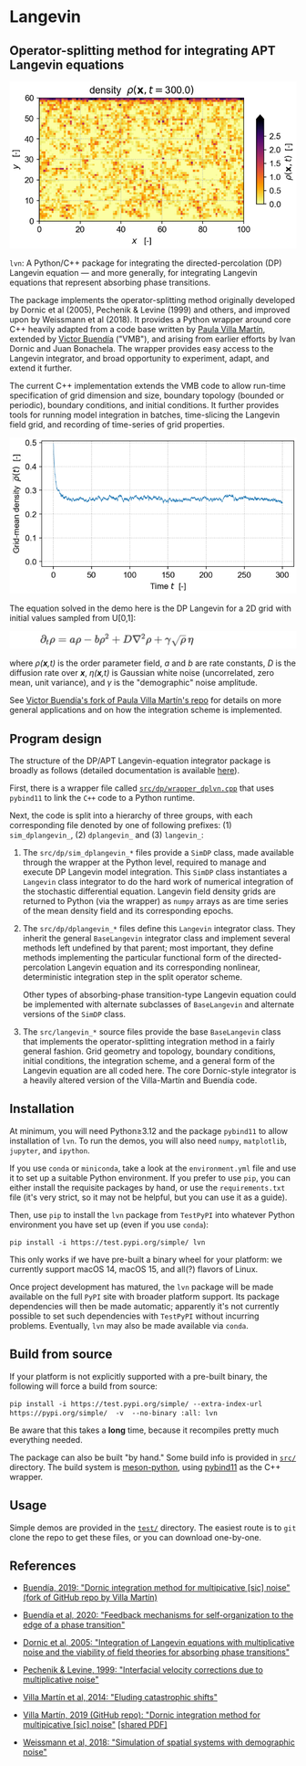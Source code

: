 # Langevin
## Operator-splitting method for integrating APT Langevin equations

<!-- ![](test/meandensity_time.png "Results of demo DP integration") -->

![](https://raw.githubusercontent.com/cstarkjp/Langevin/main/test/density_grid.png
 "Density grid")

`lvn`: A Python/C++ package for integrating the directed-percolation (DP) Langevin equation — and more generally, for integrating Langevin equations that represent absorbing phase transitions. 

The package implements the operator-splitting method originally developed by Dornic et al (2005), Pechenik & Levine (1999) and others, and improved upon by Weissmann et al (2018).
It provides a Python wrapper around core C++ heavily adapted from a code base written by [Paula Villa Martín](https://github.com/pvillamartin), extended by [Victor Buendía](https://github.com/VictorSeven) ("VMB"), and arising from earlier efforts by Ivan Dornic and Juan Bonachela. The wrapper provides easy access to the Langevin integrator, and broad opportunity to experiment, adapt, and extend it further. 

The current C++ implementation extends the VMB code to allow run-time specification of 
grid dimension and size, boundary topology (bounded or periodic), boundary conditions, and initial conditions. It further provides tools for running model integration 
in batches, time-slicing the Langevin field grid, and recording of time-series
of grid properties.

![](https://raw.githubusercontent.com/cstarkjp/Langevin/main/test/meandensity_time.png
 "Mean density over time")

The equation solved in the demo here is the DP Langevin for a 2D grid with initial values sampled from U[0,1]: 

![](https://raw.githubusercontent.com/cstarkjp/Langevin/main/images/dplangevin_equation.png
 "DP Langevin equation")


<!-- $`\partial_t \rho = a\rho - b\rho^2 + D \nabla^2 \rho + \gamma \sqrt{\rho} \, \eta`$ -->

where *ρ(**x**,t)* is the order parameter field, *a* and *b* are rate constants, *D* is the diffusion rate over **_x_**, *η(**x**,t)* is Gaussian white noise (uncorrelated, zero mean, unit variance), and *γ* is the "demographic" noise amplitude.

See 
[Victor Buendía's fork of Paula Villa Martín's repo](https://github.com/VictorSeven/Dornic_et_al_integration_class/tree/victor-update)
 for details on more general applications and on how the integration scheme is implemented.

## Program design

The structure of the DP/APT Langevin-equation integrator package is broadly as follows 
(detailed documentation is available 
[here](https://cstarkjp.github.io/Langevin/annotated.html)).

First, there is a wrapper file called [`src/dp/wrapper_dplvn.cpp`](https://github.com/cstarkjp/Langevin/tree/main/src/wrapper_dplvn.cpp) that uses `pybind11` to link the `C++` code to a Python runtime.

Next, the code is split into a hierarchy of three groups, with each corresponding  file denoted by one of following prefixes: (1) `sim_dplangevin_`, (2) `dplangevin_` and (3) `langevin_`:

   1.   The `src/dp/sim_dplangevin_*` files provide a `SimDP` class, made available through the wrapper at the Python level, required to manage and execute DP Langevin model integration.  This `SimDP` class instantiates a `Langevin` class integrator to do the hard work of numerical integration of the stochastic differential equation. Langevin field density grids are returned to Python (via the wrapper) as `numpy` arrays
   as are time series of the mean density field and its corresponding epochs.


   2. The `src/dp/dplangevin_*` files define this `Langevin` integrator class. They inherit the general `BaseLangevin` integrator class and implement several methods left undefined by that parent; most important, they define methods implementing the particular functional form of the directed-percolation Langevin equation and its corresponding nonlinear, deterministic integration step in the split operator scheme.

       Other types of absorbing-phase transition-type Langevin equation could be
       implemented with alternate subclasses of `BaseLangevin` and alternate 
       versions of the `SimDP` class.


   3. The `src/langevin_*` source files provide the base `BaseLangevin` class that implements the operator-splitting integration method in a fairly general fashion. Grid geometry and topology, boundary conditions, initial conditions, the integration scheme, and a general form of the Langevin equation are all coded here. The core Dornic-style integrator is a heavily altered version of the Villa-Martín and Buendía code.


## Installation

At minimum, you will need Python≥3.12 and the package `pybind11` to allow installation of
`lvn`. To run the demos, you will also need `numpy`, `matplotlib`, `jupyter`, and `ipython`.

If you use `conda` or `miniconda`, take a look at the `environment.yml` file and use it to set up a suitable Python environment. If you prefer to use `pip`, you can either install the requisite packages by hand, or use the `requirements.txt` file (it's very strict, so it may not be helpful, but you can use it as a guide).

Then, use `pip` to install the `lvn` package from `TestPyPI` into whatever Python environment you have set up (even if you use `conda`):

    pip install -i https://test.pypi.org/simple/ lvn

This only works if we have pre-built a binary wheel for your platform: we currently support macOS 14, macOS 15, and all(?) flavors of Linux.


Once project development has matured, the `lvn` package will be made available on the full `PyPI` site with broader platform support.
Its package dependencies will then be made automatic; apparently it's not currently possible to 
set such dependencies with `TestPyPI` without incurring problems. Eventually, `lvn` may also be made available via `conda`. 


## Build from source

If your platform is not explicitly supported with a pre-built binary, the following will force a build from source:

    pip install -i https://test.pypi.org/simple/ --extra-index-url https://pypi.org/simple/  -v  --no-binary :all: lvn

Be aware that this takes a **long** time, because it recompiles pretty much everything needed.
    
The package can also be built "by hand."
Some build info is provided in [`src/`](https://github.com/cstarkjp/Langevin/tree/main/src/README.md) directory. The build system is [meson-python](https://mesonbuild.com/meson-python/), using [pybind11](https://pybind11.readthedocs.io/en/stable/) as the C++ wrapper. 


## Usage

Simple demos are provided in the [`test/`](https://github.com/cstarkjp/Langevin/tree/main/test/README.md) directory. The easiest route is to `git` clone the repo to get these files, or you can download one-by-one.




## References

   - [Buendía, 2019: "Dornic integration method for multipicative [sic] noise" (fork of GitHub repo by Villa Martín)](https://github.com/VictorSeven/Dornic_et_al_integration_class/tree/victor-update)  
   <!-- [[shared PDF]](https://www.dropbox.com/scl/fi/jzu0hxbifu8g8njglwfh1/VillaMartin_2014_CatastrophicShiftsLangevinSimulation2D.pdf?rlkey=i9s6s1i19jtgk6pua7xwdaa1a&st=qpfzqyyw&dl=0)  -->

   - [Buendía et al, 2020: "Feedback mechanisms for self-organization to the edge of a phase transition"](https://www.frontiersin.org/journals/physics#editorial-board)  
   <!-- [[shared PDF]](https://www.dropbox.com/scl/fi/oh7j5goqeggfmrc5414ir/Buendia_2020_FeedbackSelfOrganizationPhaseTransitions.pdf?rlkey=ot37k7mw7iaymcgs3g9jg4yhu&st=5stsyu8m&dl=0)  -->

   - [Dornic et al, 2005: "Integration of Langevin equations with multiplicative noise and the viability of field theories for absorbing phase transitions"](https://doi.org/10.1103/PhysRevLett.94.100601)   
   <!-- [[shared PDF]](https://www.dropbox.com/scl/fi/g0h355kxiq47zmxyxlxue/Dornic_2005_MultiplicativenoiseLangevinIntegrationDirectedPercolation.pdf?rlkey=aj5k6zekitc02lno0b50yhjbx&st=vzd5hdfz&dl=0) -->

   - [Pechenik & Levine, 1999: "Interfacial velocity corrections due to multiplicative noise"](https://doi.org/10.1103/PhysRevE.59.3893)   
   <!-- [[shared PDF]](https://www.dropbox.com/scl/fi/ylu6r5vk34r9sdv8aoiqh/PechenikLevine_1999_MultiplicativeNoiseNonequilibriumPhaseTransitionSDE.pdf?rlkey=90ncj263w5n41hncosiww5n41&st=7uuvp79z&dl=0) -->

   - [Villa Martín et al, 2014: "Eluding catastrophic shifts"](https://doi.org/10.1073/pnas.1414708112)   
   <!-- [[shared PDF]](https://www.dropbox.com/scl/fi/jzu0hxbifu8g8njglwfh1/VillaMartin_2014_CatastrophicShiftsLangevinSimulation2D.pdf?rlkey=i9s6s1i19jtgk6pua7xwdaa1a&st=qpfzqyyw&dl=0)  -->

   - [Villa Martín, 2019  (GitHub repo): "Dornic integration method for multipicative [sic] noise"](https://github.com/pvillamartin/Dornic_et_al_integration_class)   [[shared PDF]](https://www.dropbox.com/scl/fi/sdeiwyxjpyx6a2tv5vibr/VillaMartin_2019_DornicMethod.pdf?rlkey=wykox7ifyu0ms4pd3hokp1d4u&st=xir9d3vt&dl=0) 

   - [Weissmann et al, 2018: "Simulation of spatial systems with demographic noise"](https://doi.org/10.1103/PhysRevE.98.022131)   
